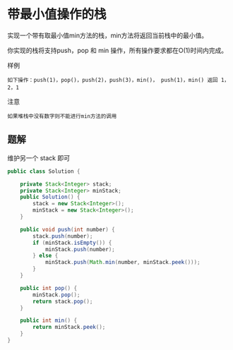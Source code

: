 # 带最小值操作的栈

实现一个带有取最小值min方法的栈，min方法将返回当前栈中的最小值。

你实现的栈将支持push，pop 和 min 操作，所有操作要求都在O(1)时间内完成。

样例

    如下操作：push(1)，pop()，push(2)，push(3)，min()， push(1)，min() 返回 1，2，1

注意

    如果堆栈中没有数字则不能进行min方法的调用

## 题解

维护另一个 stack 即可

```java
public class Solution {

    private Stack<Integer> stack;
    private Stack<Integer> minStack;
    public Solution() {
        stack = new Stack<Integer>();
        minStack = new Stack<Integer>();
    }

    public void push(int number) {
        stack.push(number);
        if (minStack.isEmpty()) {
            minStack.push(number);
        } else {
            minStack.push(Math.min(number, minStack.peek()));
        }
    }

    public int pop() {
        minStack.pop();
        return stack.pop();
    }

    public int min() {
        return minStack.peek();
    }
}


```